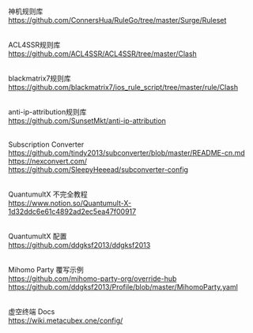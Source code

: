 </br>神机规则库
</br>https://github.com/ConnersHua/RuleGo/tree/master/Surge/Ruleset

</br>ACL4SSR规则库
</br>https://github.com/ACL4SSR/ACL4SSR/tree/master/Clash

</br>blackmatrix7规则库
</br>https://github.com/blackmatrix7/ios_rule_script/tree/master/rule/Clash

</br>anti-ip-attribution规则库
</br>https://github.com/SunsetMkt/anti-ip-attribution

</br>Subscription Converter
</br>https://github.com/tindy2013/subconverter/blob/master/README-cn.md
</br>https://nexconvert.com/
</br>https://github.com/SleepyHeeead/subconverter-config

</br>QuantumultX 不完全教程
</br>https://www.notion.so/Quantumult-X-1d32ddc6e61c4892ad2ec5ea47f00917

</br>QuantumultX 配置
</br>https://github.com/ddgksf2013/ddgksf2013

</br>Mihomo Party 覆写示例
</br>https://github.com/mihomo-party-org/override-hub
</br>https://github.com/ddgksf2013/Profile/blob/master/MihomoParty.yaml

</br>虚空终端 Docs
</br>https://wiki.metacubex.one/config/
